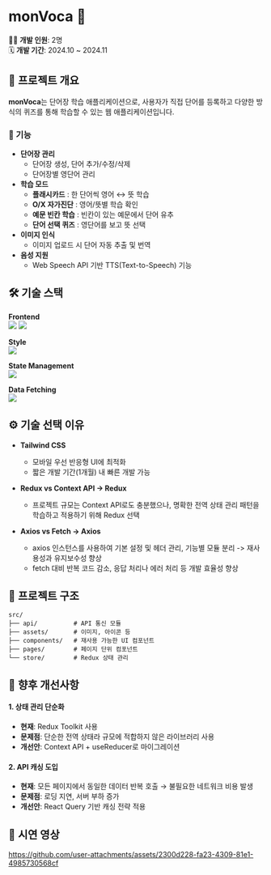 # monVoca 📘
👨‍💻 **개발 인원**: 2명  
🗓️ **개발 기간**: 2024.10 ~ 2024.11

## 📌 프로젝트 개요
**monVoca**는 단어장 학습 애플리케이션으로, 사용자가 직접 단어를 등록하고 다양한 방식의 퀴즈를 통해 학습할 수 있는 웹 애플리케이션입니다.

### 🫧 기능
- **단어장 관리**
    - 단어장 생성, 단어 추가/수정/삭제
    - 단어장별 영단어 관리
- **학습 모드**
    - **플래시카드** : 한 단어씩 영어 ↔ 뜻 학습
    - **O/X 자가진단** : 영어/뜻별 학습 확인
    - **예문 빈칸 학습** : 빈칸이 있는 예문에서 단어 유추
    - **단어 선택 퀴즈** : 영단어를 보고 뜻 선택
- **이미지 인식**
    - 이미지 업로드 시 단어 자동 추출 및 번역
- **음성 지원**
    - Web Speech API 기반 TTS(Text-to-Speech) 기능


## 🛠️ 기술 스택

**Frontend**  
<img src="https://img.shields.io/badge/Javascript-F7DF1E?style=for-the-badge&logo=Javascript&logoColor=white">
<img src="https://img.shields.io/badge/React-61DAFB?style=for-the-badge&logo=React&logoColor=white">

**Style**  
<img src="https://img.shields.io/badge/Tailwind%20CSS-06B6D4?style=for-the-badge&logo=TailwindCSS&logoColor=white">

**State Management**  
<img src="https://img.shields.io/badge/Redux-593D88?style=for-the-badge&logo=redux&logoColor=white">

**Data Fetching**  
<img src="https://img.shields.io/badge/Axios-5A29E4?style=for-the-badge&logo=Axios&logoColor=white">


## ⚙️ 기술 선택 이유
- **Tailwind CSS**
    - 모바일 우선 반응형 UI에 최적화
    - 짧은 개발 기간(1개월) 내 빠른 개발 가능

- **Redux vs Context API -> Redux**
    - 프로젝트 규모는 Context API로도 충분했으나, 명확한 전역 상태 관리 패턴을 학습하고 적용하기 위해 Redux 선택

- **Axios vs Fetch -> Axios**
    - axios 인스턴스를 사용하여 기본 설정 및 헤더 관리, 기능별 모듈 분리 -> 재사용성과 유지보수성 향상
    - fetch 대비 반복 코드 감소, 응답 처리나 에러 처리 등 개발 효율성 향상


## 📂 프로젝트 구조
```
src/
├── api/          # API 통신 모듈
├── assets/       # 이미지, 아이콘 등
├── components/   # 재사용 가능한 UI 컴포넌트
├── pages/        # 페이지 단위 컴포넌트
└── store/        # Redux 상태 관리
```


## 🔧 향후 개선사항

#### 1. 상태 관리 단순화
- **현재**: Redux Toolkit 사용
- **문제점**: 단순한 전역 상태라 규모에 적합하지 않은 라이브러리 사용
- **개선안**: Context API + useReducer로 마이그레이션

#### 2. API 캐싱 도입
- **현재**: 모든 페이지에서 동일한 데이터 반복 호출 → 불필요한 네트워크 비용 발생
- **문제점**: 로딩 지연, 서버 부하 증가
- **개선안**: React Query 기반 캐싱 전략 적용


## 🎥 시연 영상

https://github.com/user-attachments/assets/2300d228-fa23-4309-81e1-4985730568cf

